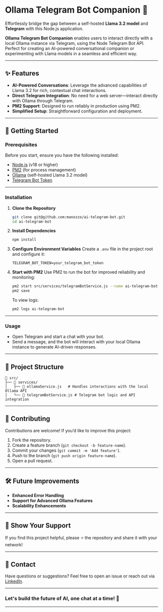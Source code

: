 # Ollama Telegram Bot Companion 🌟

Effortlessly bridge the gap between a self-hosted **Llama 3.2 model** and **Telegram** with this Node.js application.

**Ollama Telegram Bot Companion** enables users to interact directly with a local Ollama instance via Telegram, using the Node Telegram Bot API. Perfect for creating an AI-powered conversational companion or experimenting with Llama models in a seamless and efficient way.

---

## ✨ Features

- **AI-Powered Conversations**: Leverage the advanced capabilities of Llama 3.2 for rich, contextual chat interactions.
- **Direct Telegram Integration**: No need for a web server—interact directly with Ollama through Telegram.
- **PM2 Support**: Designed to run reliably in production using PM2.
- **Simplified Setup**: Straightforward configuration and deployment.

---

## 🚀 Getting Started

### Prerequisites

Before you start, ensure you have the following installed:
- [Node.js](https://nodejs.org/) (v18 or higher)
- [PM2](https://pm2.keymetrics.io/) (for process management)
- [Ollama](https://ollama.com/) (self-hosted Llama 3.2 model)
- [Telegram Bot Token](https://core.telegram.org/bots#creating-a-new-bot)

---

### Installation

1. **Clone the Repository**

   ```bash
   git clone git@github.com:manozzo/ai-telegram-bot.git
   cd ai-telegram-bot
   ```

2. **Install Dependencies**

   ```bash
   npm install
   ```

3. **Configure Environment Variables**
   Create a `.env` file in the project root and configure it:

   ```env
   TELEGRAM_BOT_TOKEN=your_telegram_bot_token
   ```

4. **Start with PM2**
   Use PM2 to run the bot for improved reliability and monitoring:

   ```bash
   pm2 start src/services/telegramBotService.js --name ai-telegram-bot
   pm2 save
   ```

   To view logs:
   ```bash
   pm2 logs ai-telegram-bot
   ```

---

### Usage

- Open Telegram and start a chat with your bot.
- Send a message, and the bot will interact with your local Ollama instance to generate AI-driven responses.

---

## 🔧 Project Structure

```
📁 src/
├── 📁 services/
│   ├── 📄 ollamaService.js   # Handles interactions with the local Ollama API
│   └── 📄 telegramBotService.js # Telegram bot logic and API integration
```

---

## 🤝 Contributing

Contributions are welcome! If you’d like to improve this project:

1. Fork the repository.
2. Create a feature branch (`git checkout -b feature-name`).
3. Commit your changes (`git commit -m 'Add feature'`).
4. Push to the branch (`git push origin feature-name`).
5. Open a pull request.

---

## 🛠️ Future Improvements

- **Enhanced Error Handling**
- **Support for Advanced Ollama Features**
- **Scalability Enhancements**

---

## 🌟 Show Your Support

If you find this project helpful, please ⭐ the repository and share it with your network!

---

## 📧 Contact

Have questions or suggestions? Feel free to open an issue or reach out via [LinkedIn](https://linkedin.com/in/manozzo).

---

### Let's build the future of AI, one chat at a time! 🚀

---